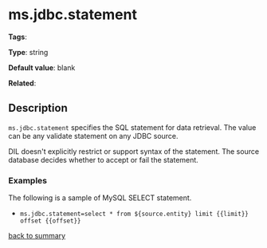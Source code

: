 # ms.jdbc.statement

**Tags**: 

**Type**: string

**Default value**: blank

**Related**:

## Description

`ms.jdbc.statement` specifies the SQL statement for data retrieval. The value
can be any validate statement on any JDBC source.

DIL doesn't explicitly restrict or support syntax of the statement. 
The source database decides whether to accept or fail the statement.
   
### Examples

The following is a sample of MySQL SELECT statement.

- `ms.jdbc.statement=select * from ${source.entity} limit {{limit}} offset {{offset}}`

[back to summary](https://github.com/linkedin/data-integration-library/blob/master/docs/parameters/summary.md#msjdbcstatement)